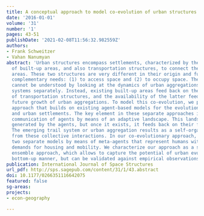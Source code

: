 ```yaml
---
title: A conceptual approach to model co-evolution of urban structures
date: '2016-01-01'
volume: '31'
number: '1'
pages: 43-51
publishDate: '2021-02-08T11:56:32.982559Z'
authors:
- Frank Schweitzer
- Vahan Nanumyan
abstract: 'Urban structures encompass settlements, characterized by the spatial distribution
  of built-up areas, and also transportation structures, to connect these built-up
  areas. These two structures are very different in their origin and function, fulfilling
  complementary needs: (1) to access space and (2) to occupy space. Their evolution
  cannot be understood by looking at the dynamics of urban aggregations and transportation
  systems separately. Instead, existing built-up areas feed back on the further development
  of transportation structures, and the availability of the latter feeds back on the
  future growth of urban aggregations. To model this co-evolution, we propose an agent-based
  approach that builds on existing agent-based models for the evolution of trail systems
  and urban settlements. The key element in these separate approaches is a generalized
  communication of agents by means of an adaptive landscape. This landscape is only
  generated by the agents, but once it exists, it feeds back on their further actions.
  The emerging trail system or urban aggregation results as a self-organized structure
  from these collective interactions. In our co-evolutionary approach, we couple these
  two separate models by means of meta-agents that represent humans with their different
  demands for housing and mobility. We characterize our approach as a statistical
  ensemble approach, which allows to capture the potential of urban evolution in a
  bottom-up manner, but can be validated against empirical observations.'
publication: International Journal of Space Structures
url_pdf: http://sps.sagepub.com/content/31/1/43.abstract
doi: 10.1177/0266351116642075
featured: false
sg-areas:
projects:
- econ-geography

---
```

